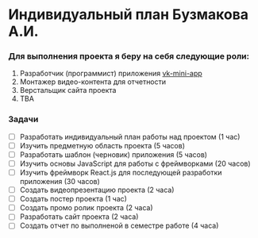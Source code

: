 # Индивидуальный план Бузмакова А.И.


### Для выполнения проекта я беру на себя следующие роли:
1) Разработчик (программист) приложения [vk-mini-app](https://github.com/k3k1488/vk-mini-app)
2) Монтажер видео-контента для отчетности
3) Верстальщик сайта проекта 
4) TBA

### Задачи
- [ ] Разработать индивидуальный план работы над проектом (1 час)
- [ ] Изучить предметную область проекта (5 часов)
- [ ] Разработать шаблон (черновик) приложения (5 часов)
- [ ] Изучить основы JavaScript для работы с фреймворками (20 часов)
- [ ] Изучить фреймворк React.js для последующей разработки приложения (30 часов)
- [ ] Создать видеопрезентацию проекта (2 часа)
- [ ] Создать постер проекта (1 час)
- [ ] Создать промо ролик проекта (2 часа)
- [ ] Разработать сайт проекта (2 часа)
- [ ] Создать отчет по выполненой в семестре работе (4 часа)
